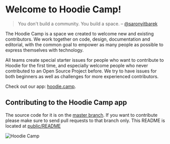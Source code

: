 # Welcome to Hoodie Camp!

> You don't build a community. You build a space.
> – [@saronyitbarek](https://twitter.com/kwugirl/status/728370365957689344)

The Hoodie Camp is a space we created to welcome new and existing contributors.
We work together on code, design, documentation and editorial, with the common
goal to empower as many people as possible to express themselves with technology.

All teams create special starter issues for people who want to contribute to
Hoodie for the first time, and especially welcome people who never contributed
to an Open Source Project before. We try to have issues for both beginners as
well as challenges for more experienced contributors.

Check out our app: [hoodie.camp](http://hoodie.camp).

## Contributing to the Hoodie Camp app

The source code for it is on the [master branch](https://github.com/hoodiehq/camp/tree/master).
If you want to contribute please make sure to send pull requests to that branch
only. This README is located at [public/README](https://github.com/hoodiehq/camp/blob/master/public/README.md)

![Hoodie Camp](http://hoodie.camp/assets/images/camp-1828dc0fa2f4e23243706291a36a7910.png)
